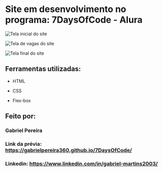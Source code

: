 # Site em desenvolvimento no programa: 7DaysOfCode - Alura

![Tela inicial do site](https://github.com/gabrielPereira360/7DaysOfCode/assets/152038489/e7f7ea47-4a02-4973-929d-3a374889f9ab)

![Tela de vagas do site](https://github.com/gabrielPereira360/7DaysOfCode/assets/152038489/aac5090b-d3ae-4ed5-a08a-39686ed62cac)

![Tela final do site](https://github.com/gabrielPereira360/7DaysOfCode/assets/152038489/251547be-6366-4038-8b07-cc00426f6be9)


## Ferramentas utilizadas:

* HTML

* CSS

* Flex-box

## Feito por:

### Gabriel Pereira

### Link da prévia: https://gabrielpereira360.github.io/7DaysOfCode/

### Linkedin: https://www.linkedin.com/in/gabriel-martins2003/

